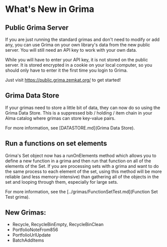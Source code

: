 # What's New in Grima

## Public Grima Server

If you are just running the standard grimas and don't need to modify
or add any, you can use Grima on your own library's data from the new
public server. You will still need an API key to work with your own data.

While you will have to enter your API key, it is not stored on the
public server. It is stored encrypted in a cookie on your local computer,
so you should only have to enter it the first time you login to Grima.

Just visit https://public.grima.zemkat.org/ to get started!

## Grima Data Store

If your grimas need to store a little bit of data, they can now do
so using the Grima Data Store. This is a suppressed bib / holding / item
chain in your Alma catalog where grimas can store key-value pairs.

For more information, see [DATASTORE.md](Grima Data Store).

## Run a functions on set elements

Grima's Set object now has a runOnElements method which allows you
to define a new function in a grima and then run that function
on all of the elements of the Set. If you are processing sets with
a grima and want to do the same process to each element of the set,
using this method will be more reliable (and less memory-intensive)
than gathering all of the objects in the set and looping through them,
especially for large sets.

For more information, see the
[../grimas/FunctionSetTest.md](Function Set Test grima).

## New Grimas:
* Recycle, RecycleBinEmpty, RecycleBinClean
* PortfolioNoteFrom856
* PortfolioUrlUpdate
* BatchAddItems

